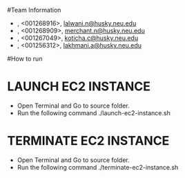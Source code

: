 
#Team Information
* <Neha Lalwani>, <001268916>, <lalwani.n@husky.neu.edu>
* <Nirali Merchant>, <001268909>, <merchant.n@husky.neu.edu>
* <Chintan Koticha>, <001267049>, <koticha.c@husky.neu.edu>
* <Apoorva Lakhmani>, <001256312>, <lakhmani.a@husky.neu.edu>

#How to run

# LAUNCH EC2 INSTANCE
* Open Terminal and Go to source folder.
* Run the following command ./launch-ec2-instance.sh

# TERMINATE EC2 INSTANCE
* Open Terminal and Go to source folder.
* Run the following command ./terminate-ec2-instance.sh






